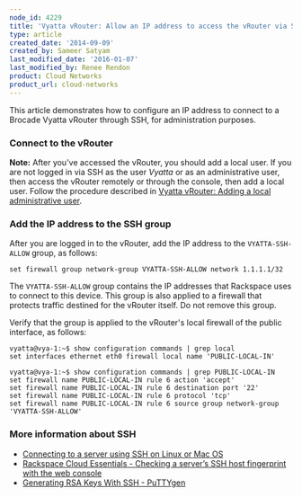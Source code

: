 ```yaml
---
node_id: 4229
title: 'Vyatta vRouter: Allow an IP address to access the vRouter via SSH'
type: article
created_date: '2014-09-09'
created_by: Sameer Satyam
last_modified_date: '2016-01-07'
last_modified_by: Renee Rendon
product: Cloud Networks
product_url: cloud-networks
---
```


This article demonstrates how to configure an IP address to connect to a Brocade Vyatta vRouter through SSH, for administration purposes.

### Connect to the vRouter

**Note:** After you've accessed the vRouter, you should add a local user. If you are not logged in via SSH as the user *Vyatta* or as an administrative user, then access the vRouter remotely or through the console, then add a local user. Follow the procedure described in [Vyatta vRouter: Adding a local administrative user](/how-to/vyatta-vrouter-add-a-local-administrative-user).

### Add the IP address to the SSH group

After you are logged in to the vRouter, add the IP address to the `VYATTA-SSH-ALLOW` group, as follows:

    set firewall group network-group VYATTA-SSH-ALLOW network 1.1.1.1/32

The `VYATTA-SSH-ALLOW` group contains the IP addresses that Rackspace uses to connect to this device. This group is also applied to a firewall that protects traffic destined for the vRouter itself. Do not remove this group.

Verify that the group is applied to the vRouter's local firewall of the public interface, as follows:

    vyatta@vya-1:~$ show configuration commands | grep local
    set interfaces ethernet eth0 firewall local name 'PUBLIC-LOCAL-IN'

    vyatta@vya-1:~$ show configuration commands | grep PUBLIC-LOCAL-IN
    set firewall name PUBLIC-LOCAL-IN rule 6 action 'accept'
    set firewall name PUBLIC-LOCAL-IN rule 6 destination port '22'
    set firewall name PUBLIC-LOCAL-IN rule 6 protocol 'tcp'
    set firewall name PUBLIC-LOCAL-IN rule 6 source group network-group 'VYATTA-SSH-ALLOW'

### More information about SSH

-  [Connecting to a server using SSH on Linux or Mac OS](/how-to/connecting-to-a-server-using-ssh-on-linux-or-mac-os)
-  [Rackspace Cloud Essentials - Checking a server&rsquo;s SSH host fingerprint with the web console](/how-to/rackspace-cloud-essentials-checking-a-server-s-ssh-host-fingerprint-with-the-web-console)
-  [Generating RSA Keys With SSH - PuTTYgen](/how-to/generating-rsa-keys-with-ssh-puttygen)
